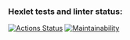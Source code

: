 ### Hexlet tests and linter status:
[![Actions Status](https://github.com/eugena12345/frontend-project-44/actions/workflows/hexlet-check.yml/badge.svg)](https://github.com/eugena12345/frontend-project-44/actions)
[![Maintainability](https://api.codeclimate.com/v1/badges/1bac642c8c677de5dbf5/maintainability)](https://codeclimate.com/github/eugena12345/frontend-project-44/maintainability)